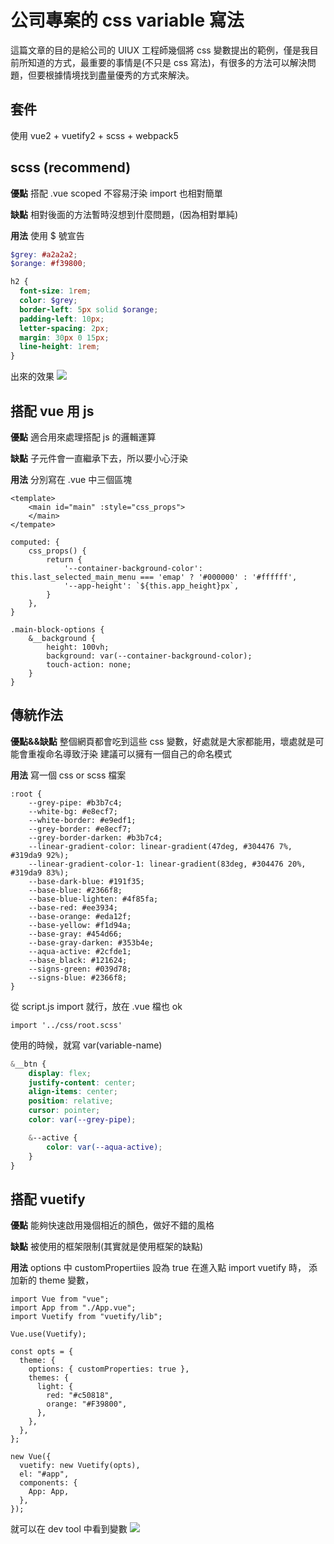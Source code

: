 # 公司專案的 css variable 寫法

這篇文章的目的是給公司的 UIUX 工程師幾個將 css 變數提出的範例，僅是我目前所知道的方式，最重要的事情是(不只是 css 寫法)，有很多的方法可以解決問題，但要根據情境找到盡量優秀的方式來解決。

## 套件
使用 vue2 + vuetify2 + scss + webpack5

## scss (recommend)
**優點**
搭配 .vue scoped 不容易汙染
import 也相對簡單

**缺點**
相對後面的方法暫時沒想到什麼問題，(因為相對單純)

**用法**
使用 $ 號宣告
```scss
$grey: #a2a2a2;
$orange: #f39800;

h2 {
  font-size: 1rem;
  color: $grey;
  border-left: 5px solid $orange;
  padding-left: 10px;
  letter-spacing: 2px;
  margin: 30px 0 15px;
  line-height: 1rem;
}
```

出來的效果
![](https://i.imgur.com/V8DzrU4.png)

## 搭配 vue 用 js
**優點**
適合用來處理搭配 js 的邏輯運算

**缺點**
子元件會一直繼承下去，所以要小心汙染

**用法**
分別寫在 .vue 中三個區塊
```html=
<template>
    <main id="main" :style="css_props">
    </main>
</tempate>
```

```javascript=
computed: {
    css_props() {
        return {
            '--container-background-color': this.last_selected_main_menu === 'emap' ? '#000000' : '#ffffff',
            '--app-height': `${this.app_height}px`,
        } 
    },
}
```

```scss=
.main-block-options {
    &__background {
        height: 100vh;
        background: var(--container-background-color);
        touch-action: none;
    }
}
```

## 傳統作法

**優點&&缺點**
整個網頁都會吃到這些 css 變數，好處就是大家都能用，壞處就是可能會重複命名導致汙染
建議可以擁有一個自己的命名模式

**用法**
寫一個 css or scss 檔案
```css=
:root {
    --grey-pipe: #b3b7c4;
    --white-bg: #e8ecf7;
    --white-border: #e9edf1;
    --grey-border: #e8ecf7;
    --grey-border-darken: #b3b7c4;
    --linear-gradient-color: linear-gradient(47deg, #304476 7%, #319da9 92%);
    --linear-gradient-color-1: linear-gradient(83deg, #304476 20%, #319da9 83%);
    --base-dark-blue: #191f35;
    --base-blue: #2366f8;
    --base-blue-lighten: #4f85fa;
    --base-red: #ee3934;
    --base-orange: #eda12f;
    --base-yellow: #f1d94a;
    --base-gray: #454d66;
    --base-gray-darken: #353b4e;
    --aqua-active: #2cfde1;
    --base_black: #121624;
    --signs-green: #039d78;
    --signs-blue: #2366f8;
}
```

從 script.js import 就行，放在 .vue 檔也 ok
```java=
import '../css/root.scss'
```

使用的時候，就寫 var(variable-name)
```scss
&__btn {
    display: flex;
    justify-content: center;
    align-items: center;
    position: relative;
    cursor: pointer;
    color: var(--grey-pipe);

    &--active {
        color: var(--aqua-active);
    }
}
```


## 搭配 vuetify
**優點**
能夠快速啟用幾個相近的顏色，做好不錯的風格

**缺點**
被使用的框架限制(其實就是使用框架的缺點)

**用法**
options 中 customPropertiies 設為 true
在進入點 import vuetify 時， 添加新的 theme 變數，

```javascript=
import Vue from "vue";
import App from "./App.vue";
import Vuetify from "vuetify/lib";

Vue.use(Vuetify);

const opts = {
  theme: {
    options: { customProperties: true },
    themes: {
      light: {
        red: "#c50818",
        orange: "#F39800",
      },
    },
  },
};

new Vue({
  vuetify: new Vuetify(opts),
  el: "#app",
  components: {
    App: App,
  },
});

```

就可以在 dev tool 中看到變數
![](https://i.imgur.com/TEVr7QL.png)
